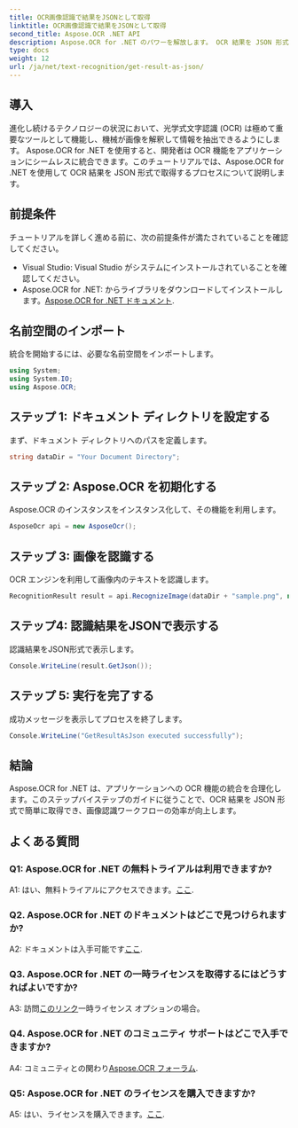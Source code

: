 ```yaml
---
title: OCR画像認識で結果をJSONとして取得
linktitle: OCR画像認識で結果をJSONとして取得
second_title: Aspose.OCR .NET API
description: Aspose.OCR for .NET のパワーを解放します。 OCR 結果を JSON 形式で簡単に取得する方法を学びます。このステップバイステップのガイドを使用して、画像認識を強化します。
type: docs
weight: 12
url: /ja/net/text-recognition/get-result-as-json/
---
```

## 導入

進化し続けるテクノロジーの状況において、光学式文字認識 (OCR) は極めて重要なツールとして機能し、機械が画像を解釈して情報を抽出できるようにします。 Aspose.OCR for .NET を使用すると、開発者は OCR 機能をアプリケーションにシームレスに統合できます。このチュートリアルでは、Aspose.OCR for .NET を使用して OCR 結果を JSON 形式で取得するプロセスについて説明します。

## 前提条件

チュートリアルを詳しく進める前に、次の前提条件が満たされていることを確認してください。

- Visual Studio: Visual Studio がシステムにインストールされていることを確認してください。
-  Aspose.OCR for .NET: からライブラリをダウンロードしてインストールします。[Aspose.OCR for .NET ドキュメント](https://reference.aspose.com/ocr/net/).

## 名前空間のインポート

統合を開始するには、必要な名前空間をインポートします。

```csharp
using System;
using System.IO;
using Aspose.OCR;
```

## ステップ 1: ドキュメント ディレクトリを設定する

まず、ドキュメント ディレクトリへのパスを定義します。

```csharp
string dataDir = "Your Document Directory";
```

## ステップ 2: Aspose.OCR を初期化する

Aspose.OCR のインスタンスをインスタンス化して、その機能を利用します。

```csharp
AsposeOcr api = new AsposeOcr();
```

## ステップ 3: 画像を認識する

OCR エンジンを利用して画像内のテキストを認識します。

```csharp
RecognitionResult result = api.RecognizeImage(dataDir + "sample.png", new RecognitionSettings { });
```

## ステップ4: 認識結果をJSONで表示する

認識結果をJSON形式で表示します。

```csharp
Console.WriteLine(result.GetJson());
```

## ステップ 5: 実行を完了する

成功メッセージを表示してプロセスを終了します。

```csharp
Console.WriteLine("GetResultAsJson executed successfully");
```

## 結論

Aspose.OCR for .NET は、アプリケーションへの OCR 機能の統合を合理化します。このステップバイステップのガイドに従うことで、OCR 結果を JSON 形式で簡単に取得でき、画像認識ワークフローの効率が向上します。

## よくある質問

### Q1: Aspose.OCR for .NET の無料トライアルは利用できますか?

 A1: はい、無料トライアルにアクセスできます。[ここ](https://releases.aspose.com/).

### Q2. Aspose.OCR for .NET のドキュメントはどこで見つけられますか?

 A2: ドキュメントは入手可能です[ここ](https://reference.aspose.com/ocr/net/).

### Q3. Aspose.OCR for .NET の一時ライセンスを取得するにはどうすればよいですか?

 A3: 訪問[このリンク](https://purchase.aspose.com/temporary-license/)一時ライセンス オプションの場合。

### Q4. Aspose.OCR for .NET のコミュニティ サポートはどこで入手できますか?

 A4: コミュニティとの関わり[Aspose.OCR フォーラム](https://forum.aspose.com/c/ocr/16).

### Q5: Aspose.OCR for .NET のライセンスを購入できますか?

 A5: はい、ライセンスを購入できます。[ここ](https://purchase.aspose.com/buy).